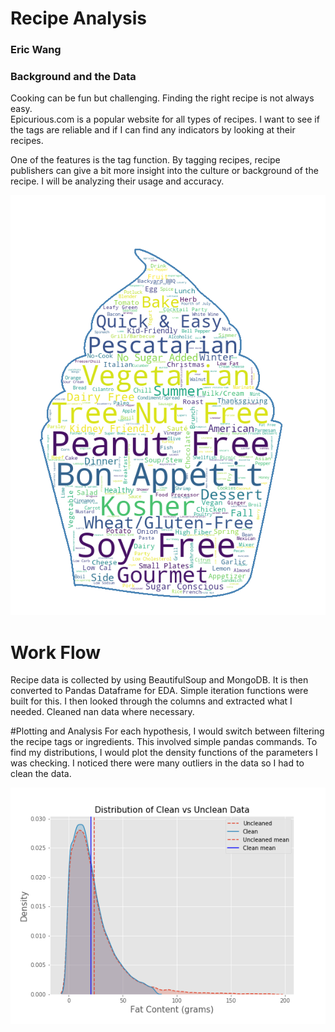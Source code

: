 # Recipe Analysis
### Eric Wang

### Background and the Data

Cooking can be fun but challenging. Finding the right recipe is not always easy.<br> Epicurious.com is a popular website for all types of recipes. I want to see if the tags are reliable and if I can find any indicators by looking at their recipes.

One of the features is the tag function. By tagging recipes, recipe publishers can give a bit more insight into the culture or background of the recipe. I will be analyzing their usage and accuracy.

![png](/picture1.png)

# Work Flow
Recipe data is collected by using BeautifulSoup and MongoDB. It is then converted to Pandas Dataframe for EDA. Simple iteration functions were built for this. I then looked through the columns and extracted what I needed. Cleaned nan data where necessary.

#Plotting and Analysis
For each hypothesis, I would switch between filtering the recipe tags or ingredients. This involved simple pandas commands. To find my distributions, I would plot the density functions of the parameters I was checking. I noticed there were many outliers in the data so I had to clean the data.

![png](/cleanvsunclean.png)
